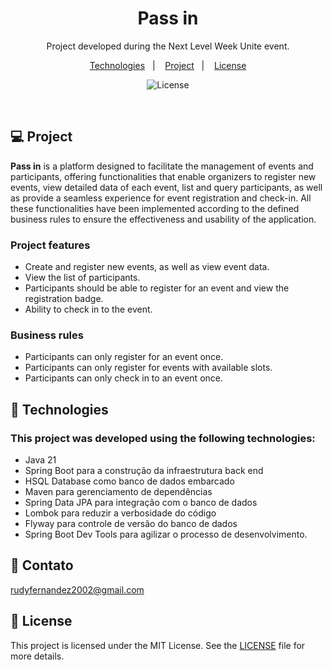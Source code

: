 <h1 align="center">Pass in</h1>

<p align="center">
Project developed during the Next Level Week Unite event. <br/>
</p>

<p align="center">
  <a href="#-Technologies">Technologies</a>&nbsp;&nbsp;&nbsp;|&nbsp;&nbsp;&nbsp;
  <a href="#-project">Project</a>&nbsp;&nbsp;&nbsp;|&nbsp;&nbsp;&nbsp;
  <a href="#-license">License</a>
</p>

<p align="center">
  <img alt="License" src="https://img.shields.io/static/v1?label=license&message=MIT&color=49AA26&labelColor=000000">
</p>

<br>

## 💻 Project

<strong>Pass in</strong> is a platform designed to facilitate the management of events and participants, offering functionalities that enable organizers to register new events, view detailed data of each event, list and query participants, as well as provide a seamless experience for event registration and check-in. All these functionalities have been implemented according to the defined business rules to ensure the effectiveness and usability of the application.

### Project features
- Create and register new events, as well as view event data.
- View the list of participants.
- Participants should be able to register for an event and view the registration badge.
- Ability to check in to the event.

### Business rules
- Participants can only register for an event once.
- Participants can only register for events with available slots.
- Participants can only check in to an event once.

## 🚀 Technologies

### This project was developed using the following technologies:

 - Java 21
 - Spring Boot para a construção da infraestrutura back end
 - HSQL Database como banco de dados embarcado
 - Maven para gerenciamento de dependências
 - Spring Data JPA para integração com o banco de dados
 - Lombok para reduzir a verbosidade do código
 - Flyway para controle de versão do banco de dados 
 - Spring Boot Dev Tools para agilizar o processo de desenvolvimento.


## 📧 Contato

rudyfernandez2002@gmail.com

## 📝 License

This project is licensed under the MIT License. See the [LICENSE](LICENSE) file for more details.
